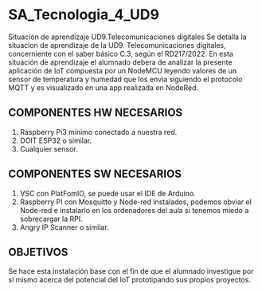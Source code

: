# SA_Tecnologia_4_UD9
Situación de aprendizaje UD9.Telecomunicaciones digitales
Se detalla la situacion de aprendizaje de la UD9. Telecomunicaciones digitales, concerniente con el saber básico C.3, según el RD217/2022.
En esta situación de aprendizaje el alumnado debera de analizar la presente aplicación de IoT compuesta por un NodeMCU leyendo valores de un sensor de temperatura y humedad que los envia siguiendo el protocolo MQTT y es visualizado en una app realizada en NodeRed.
## COMPONENTES HW NECESARIOS
1. Raspberry Pi3 mínimo conectado a nuestra red.
2. DOIT ESP32 o similar.
3. Cualquier sensor.
## COMPONENTES SW NECESARIOS
1. VSC con PlatFomIO, se puede usar el IDE de Arduino.
2. Raspberry PI con Mosquitto y Node-red instalados, podemos obviar el Node-red e instalarlo en los ordenadores del aula si tenemos miedo a sobrecargar la RPI.
3. Angry IP Scanner o similar.
## OBJETIVOS
Se hace esta instalación base con el fin de que el alumnado investigue por si mismo acerca del potencial del IoT prototipando sus propios proyectos.
